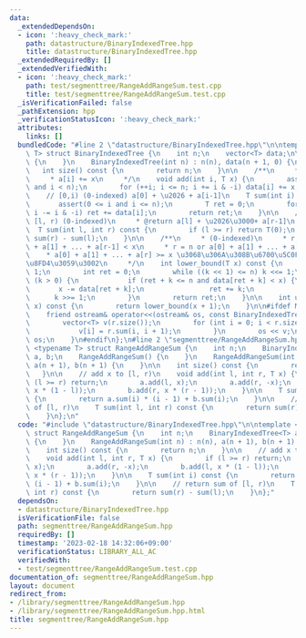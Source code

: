 ```yaml
---
data:
  _extendedDependsOn:
  - icon: ':heavy_check_mark:'
    path: datastructure/BinaryIndexedTree.hpp
    title: datastructure/BinaryIndexedTree.hpp
  _extendedRequiredBy: []
  _extendedVerifiedWith:
  - icon: ':heavy_check_mark:'
    path: test/segmenttree/RangeAddRangeSum.test.cpp
    title: test/segmenttree/RangeAddRangeSum.test.cpp
  _isVerificationFailed: false
  _pathExtension: hpp
  _verificationStatusIcon: ':heavy_check_mark:'
  attributes:
    links: []
  bundledCode: "#line 2 \"datastructure/BinaryIndexedTree.hpp\"\n\ntemplate <class\
    \ T> struct BinaryIndexedTree {\n    int n;\n    vector<T> data;\n\n    BinaryIndexedTree()\
    \ {\n    }\n    BinaryIndexedTree(int n) : n(n), data(n + 1, 0) {\n    }\n\n \
    \   int size() const {\n        return n;\n    }\n\n    /**\n     * (0-indexed)\n\
    \     * a[i] += x\n     */\n    void add(int i, T x) {\n        assert(0 <= i\
    \ and i < n);\n        for (++i; i <= n; i += i & -i) data[i] += x;\n    }\n\n\
    \    // [0,i) (0-indexed) a[0] + \u2026 + a[i-1]\n    T sum(int i) const {\n \
    \       assert(0 <= i and i <= n);\n        T ret = 0;\n        for (; i > 0;\
    \ i -= i & -i) ret += data[i];\n        return ret;\n    }\n\n    /**\n     *\
    \ [l, r) (0-indexed)\n     * @return a[l] + \u2026\u3000+ a[r-1]\n     */\n  \
    \  T sum(int l, int r) const {\n        if (l >= r) return T(0);\n        return\
    \ sum(r) - sum(l);\n    }\n\n    /**\n     * (0-indexed)\n     * r = 0 or a[0]\
    \ + a[1] + ... + a[r-1] < x\n     * r = n or a[0] + a[1] + ... + a[r] >= x\n \
    \    * a[0] + a[1] + ... + a[r] >= x \u3068\u306A\u308B\u6700\u5C0F\u306E r \u3092\
    \u8FD4\u3059\u3002\n     */\n    int lower_bound(T x) const {\n        int k =\
    \ 1;\n        int ret = 0;\n        while ((k << 1) <= n) k <<= 1;\n        while\
    \ (k > 0) {\n            if (ret + k <= n and data[ret + k] < x) {\n         \
    \       x -= data[ret + k];\n                ret += k;\n            }\n      \
    \      k >>= 1;\n        }\n        return ret;\n    }\n\n    int upper_bound(T\
    \ x) const {\n        return lower_bound(x + 1);\n    }\n\n#ifdef MINATO_LOCAL\n\
    \    friend ostream& operator<<(ostream& os, const BinaryIndexedTree<T>& r) {\n\
    \        vector<T> v(r.size());\n        for (int i = 0; i < r.size(); i++) {\n\
    \            v[i] = r.sum(i, i + 1);\n        }\n        os << v;\n        return\
    \ os;\n    }\n#endif\n};\n#line 2 \"segmenttree/RangeAddRangeSum.hpp\"\n\ntemplate\
    \ <typename T> struct RangeAddRangeSum {\n    int n;\n    BinaryIndexedTree<T>\
    \ a, b;\n    RangeAddRangeSum() {\n    }\n    RangeAddRangeSum(int n) : n(n),\
    \ a(n + 1), b(n + 1) {\n    }\n\n    int size() const {\n        return n;\n \
    \   }\n\n    // add x to [l, r)\n    void add(int l, int r, T x) {\n        if\
    \ (l >= r) return;\n        a.add(l, x);\n        a.add(r, -x);\n        b.add(l,\
    \ x * (1 - l));\n        b.add(r, x * (r - 1));\n    }\n\n    T sum(int i) const\
    \ {\n        return a.sum(i) * (i - 1) + b.sum(i);\n    }\n\n    // return sum\
    \ of [l, r)\n    T sum(int l, int r) const {\n        return sum(r) - sum(l);\n\
    \    }\n};\n"
  code: "#include \"datastructure/BinaryIndexedTree.hpp\"\n\ntemplate <typename T>\
    \ struct RangeAddRangeSum {\n    int n;\n    BinaryIndexedTree<T> a, b;\n    RangeAddRangeSum()\
    \ {\n    }\n    RangeAddRangeSum(int n) : n(n), a(n + 1), b(n + 1) {\n    }\n\n\
    \    int size() const {\n        return n;\n    }\n\n    // add x to [l, r)\n\
    \    void add(int l, int r, T x) {\n        if (l >= r) return;\n        a.add(l,\
    \ x);\n        a.add(r, -x);\n        b.add(l, x * (1 - l));\n        b.add(r,\
    \ x * (r - 1));\n    }\n\n    T sum(int i) const {\n        return a.sum(i) *\
    \ (i - 1) + b.sum(i);\n    }\n\n    // return sum of [l, r)\n    T sum(int l,\
    \ int r) const {\n        return sum(r) - sum(l);\n    }\n};"
  dependsOn:
  - datastructure/BinaryIndexedTree.hpp
  isVerificationFile: false
  path: segmenttree/RangeAddRangeSum.hpp
  requiredBy: []
  timestamp: '2023-02-18 14:32:06+09:00'
  verificationStatus: LIBRARY_ALL_AC
  verifiedWith:
  - test/segmenttree/RangeAddRangeSum.test.cpp
documentation_of: segmenttree/RangeAddRangeSum.hpp
layout: document
redirect_from:
- /library/segmenttree/RangeAddRangeSum.hpp
- /library/segmenttree/RangeAddRangeSum.hpp.html
title: segmenttree/RangeAddRangeSum.hpp
---
```

